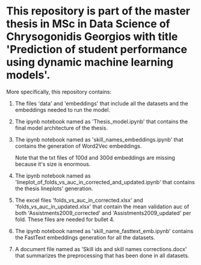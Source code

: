 # This repository is part of the master thesis in MSc in Data Science of Chrysogonidis Georgios with title 'Prediction of student performance using dynamic machine learning models'.


More specifically, this repository contains:

1. The files 'data' and 'embeddings' that include all the datasets and the embeddings needed to run the model.

2. The ipynb notebook named as 'Thesis_model.ipynb' that contains the final model architecture of the thesis.

3. The ipynb notebook named as 'skill_names_embeddings.ipynb' that contains the generation of Word2Vec embeddings. 

   Note that the txt files of 100d and 300d embeddings are missing because it's size is enormous.

4. The ipynb notebook named as 'lineplot_of_folds_vs_auc_in_corrected_and_updated.ipynb' that contains the thesis lineplots' generation.
 
5. The excel files 'folds_vs_auc_in_corrected.xlsx' and 'folds_vs_auc_in_updated.xlsx' that contain the mean validation auc of both 'Assistments2009_corrected' and 'Assistments2009_updated' per fold. These files are needed for bullet 4.

6. The ipynb notebook named as 'skill_name_fasttext_emb.ipynb' contains the FastText embeddings generation for all the datasets.

7. A document file named as 'Skill ids and skill names corrections.docx' that summarizes the preprocessing that has been done in all datasets.

